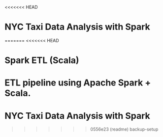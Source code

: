 <<<<<<< HEAD
# NYC Taxi Data Analysis with Spark
=======
<<<<<<< HEAD
# Spark ETL (Scala)

ETL pipeline using Apache Spark + Scala.
=======
# NYC Taxi Data Analysis with Spark
>>>>>>> 0556e23 (readme)
>>>>>>> backup-setup
